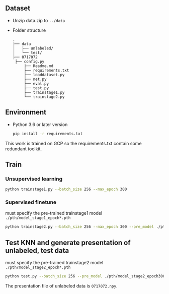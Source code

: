 ## Dataset
- Unzip data.zip to `../data`

- Folder structure
    ```
    .
    ├── data
    │   ├── unlabeled/
    │   └── test/
    ├── 0717072
	 ├── config.py
         ├── Readme.md
         ├── requirements.txt
         ├── loaddataset.py
         ├── net.py
         ├── eval.py
         ├── test.py
         ├── trainstage1.py
         └── trainstage2.py
    ```

## Environment
- Python 3.6 or later version
    ```sh
    pip install -r requirements.txt
    ```
This work is trained on GCP so the requirements.txt contain some redundant toolkit.

## Train
### Unsupervised learning
```sh
python trainstage1.py --batch_size 256 --max_epoch 300
```
### Supervised finetune
must specify the pre-trained trainstage1 model `./pth/model_stage1_epoch*.pth`
```sh
python trainstage2.py --batch_size 256 --max_epoch 300 --pre_model ./pth/model_stage1_epoch300.pth
```

## Test KNN and generate presentation of unlabeled, test data
must specify the pre-trained trainstage2 model `./pth/model_stage2_epoch*.pth`
```sh
python test.py --batch_size 256 --pre_model ./pth/model_stage2_epoch300.pth
```
The presentation file of unlabeled data is `0717072.npy`.
